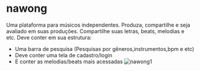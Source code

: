 # nawong
Uma plataforma para músicos independentes. Produza, compartilhe e seja avaliado em suas produções. Compartilhe suas letras, beats, melodias e etc.
Deve conter em sua estrutura:
- Uma barra de pesquisa (Pesquisas por gêneros,instrumentos,bpm e etc)
- Deve conter uma tela de cadastro/login
- E conter as melodias/beats mais acessadas
  ![nawong1](https://github.com/lucas00314/nawong/assets/107082216/08b1789e-2f61-4236-b8c9-97a72b8f7b9c)
